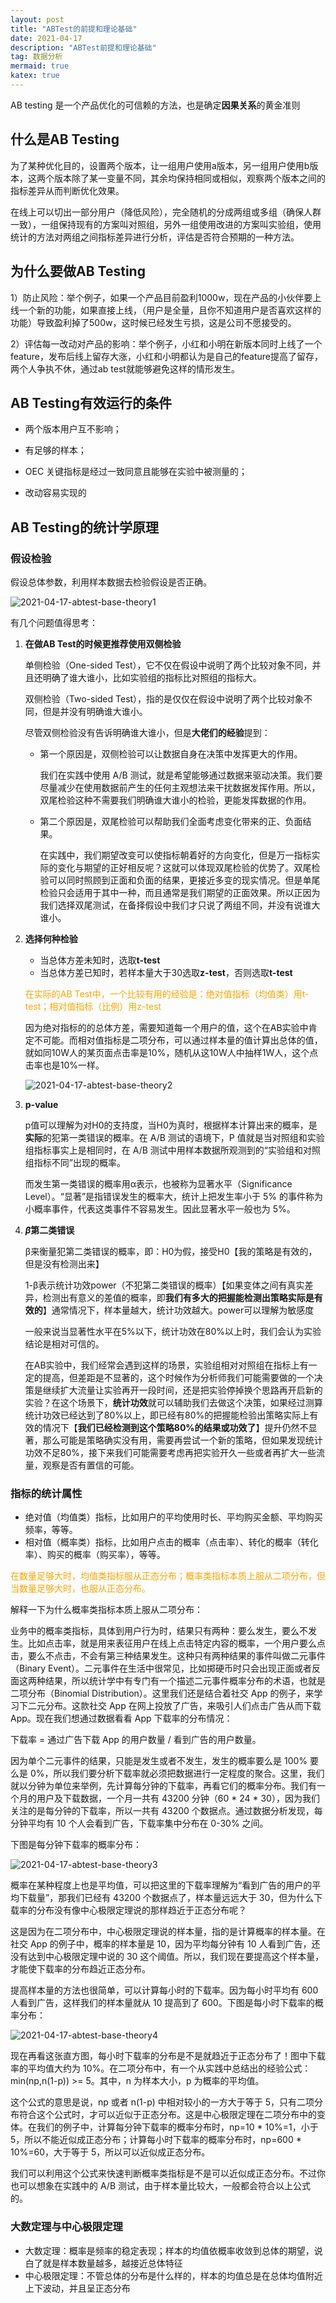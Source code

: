 ```yaml
---
layout: post
title: "ABTest的前提和理论基础"
date: 2021-04-17
description: "ABTest前提和理论基础"
tag: 数据分析
mermaid: true
katex: true
---
```


AB testing 是一个产品优化的可信赖的方法，也是确定**因果关系**的黄金准则

## 什么是AB Testing

为了某种优化目的，设置两个版本，让一组用户使用a版本，另一组用户使用b版本，这两个版本除了某一变量不同，其余均保持相同或相似，观察两个版本之间的指标差异从而判断优化效果。

在线上可以切出一部分用户（降低风险），完全随机的分成两组或多组（确保人群一致），一组保持现有的方案叫对照组，另外一组使用改进的方案叫实验组，使用统计的方法对两组之间指标差异进行分析，评估是否符合预期的一种方法。 

## 为什么要做AB Testing

1）防止风险：举个例子，如果一个产品目前盈利1000w，现在产品的小伙伴要上线一个新的功能，如果直接上线，（用户是全量，且你不知道用户是否喜欢这样的功能）导致盈利掉了500w，这时候已经发生亏损，这是公司不愿接受的。

2）评估每一改动对产品的影响：举个例子，小红和小明在新版本同时上线了一个feature，发布后线上留存大涨，小红和小明都认为是自己的feature提高了留存，两个人争执不休，通过ab test就能够避免这样的情形发生。

## AB Testing有效运行的条件

- 两个版本用户互不影响；

- 有足够的样本；

- OEC 关键指标是经过一致同意且能够在实验中被测量的；

- 改动容易实现的

## AB Testing的统计学原理

### 假设检验

假设总体参数，利用样本数据去检验假设是否正确。

![2021-04-17-abtest-base-theory1](/assets/2021-04-17-abtest-base-theory1.png)

有几个问题值得思考：

1. **在做AB Test的时候更推荐使用双侧检验**

   单侧检验（One-sided Test），它不仅在假设中说明了两个比较对象不同，并且还明确了谁大谁小，比如实验组的指标比对照组的指标大。

   双侧检验（Two-sided Test），指的是仅仅在假设中说明了两个比较对象不同，但是并没有明确谁大谁小。

   尽管双侧检验没有告诉明确谁大谁小，但是**大佬们的经验**提到：

   - 第一个原因是，双侧检验可以让数据自身在决策中发挥更大的作用。

     我们在实践中使用 A/B 测试，就是希望能够通过数据来驱动决策。我们要尽量减少在使用数据前产生的任何主观想法来干扰数据发挥作用。所以，双尾检验这种不需要我们明确谁大谁小的检验，更能发挥数据的作用。

   - 第二个原因是，双尾检验可以帮助我们全面考虑变化带来的正、负面结果。

     在实践中，我们期望改变可以使指标朝着好的方向变化，但是万一指标实际的变化与期望的正好相反呢？这就可以体现双尾检验的优势了。双尾检验可以同时照顾到正面和负面的结果，更接近多变的现实情况。但是单尾检验只会适用于其中一种，而且通常是我们期望的正面效果。所以正因为我们选择双尾测试，在备择假设中我们才只说了两组不同，并没有说谁大谁小。

2. **选择何种检验**

   - 当总体方差未知时，选取**t-test**
   - 当总体方差已知时，若样本量大于30选取**z-test**，否则选取**t-test**

	<font color = orange>在实际的AB Test中，一个比较有用的经验是：绝对值指标（均值类）用t-test；相对值指标（比例）用z-test </font>

   因为绝对指标的的总体方差，需要知道每一个用户的值，这个在AB实验中肯定不可能。而相对值指标是二项分布，可以通过样本量的值计算出总体的值，就如同10W人的某页面点击率是10%，随机从这10W人中抽样1W人，这个点击率也是10%一样。

   ![2021-04-17-abtest-base-theory2](/assets/2021-04-17-abtest-base-theory2.png)
   
3. **p-value**

   p值可以理解为对H0的支持度，当H0为真时，根据样本计算出来的概率，是**实际**的犯第一类错误的概率。在 A/B 测试的语境下，P 值就是当对照组和实验组指标事实上是相同时，在 A/B 测试中用样本数据所观测到的“实验组和对照组指标不同”出现的概率。

   而发生第一类错误的概率用α表示，也被称为显著水平（Significance Level）。“显著”是指错误发生的概率大，统计上把发生率小于 5% 的事件称为小概率事件，代表这类事件不容易发生。因此显著水平一般也为 5%。
   
4. **$\beta$第二类错误**

   β来衡量犯第二类错误的概率，即：H0为假，接受H0【我的策略是有效的，但是没有检测出来】

   1-β表示统计功效power（不犯第二类错误的概率）【如果变体之间有真实差异，检测出有意义的差值的概率，即**我们有多大的把握能检测出策略实际是有效的**】通常情况下，样本量越大，统计功效越大。power可以理解为敏感度

   

   一般来说当显著性水平在5%以下，统计功效在80%以上时，我们会认为实验结论是相对可信的。

   在AB实验中，我们经常会遇到这样的场景，实验组相对对照组在指标上有一定的提高，但差距是不显著的，这个时候作为分析师我们可能需要做的一个决策是继续扩大流量让实验再开一段时间，还是把实验停掉换个思路再开启新的实验？在这个场景下，**统计功效**就可以辅助我们去做这个决策，如果经过测算统计功效已经达到了80%以上，即已经有80%的把握能检验出策略实际上有效的情况下【**我们已经检测到这个策略80%的结果或功效了**】提升仍然不显著，那么可能是策略确实没有用，需要再尝试一个新的策略，但如果发现统计功效不足80%，接下来我们可能需要考虑再把实验开久一些或者再扩大一些流量，观察是否有置信的可能。

### 指标的统计属性 

- 绝对值（均值类）指标，比如用户的平均使用时长、平均购买金额、平均购买频率，等等。
- 相对值（概率类）指标，比如用户点击的概率（点击率）、转化的概率（转化率）、购买的概率（购买率），等等。

<font color =orange>在数量足够大时，均值类指标服从正态分布；概率类指标本质上服从二项分布，但当数量足够大时，也服从正态分布。</font>

解释一下为什么概率类指标本质上服从二项分布：

业务中的概率类指标，具体到用户行为时，结果只有两种：要么发生，要么不发生。比如点击率，就是用来表征用户在线上点击特定内容的概率，一个用户要么点击，要么不点击，不会有第三种结果发生。这种只有两种结果的事件叫做二元事件（Binary Event）。二元事件在生活中很常见，比如掷硬币时只会出现正面或者反面这两种结果，所以统计学中有专门有一个描述二元事件概率分布的术语，也就是二项分布（Binomial Distribution）。这里我们还是结合着社交 App 的例子，来学习下二元分布。这款社交 App 在网上投放了广告，来吸引人们点击广告从而下载 App。现在我们想通过数据看看 App 下载率的分布情况：

下载率 = 通过广告下载 App 的用户数量 / 看到广告的用户数量。

因为单个二元事件的结果，只能是发生或者不发生，发生的概率要么是 100% 要么是 0%，所以我们要分析下载率就必须把数据进行一定程度的聚合。这里，我们就以分钟为单位来举例，先计算每分钟的下载率，再看它们的概率分布。我们有一个月的用户及下载数据，一个月一共有 43200 分钟（60 * 24 * 30），因为我们关注的是每分钟的下载率，所以一共有 43200 个数据点。通过数据分析发现，每分钟平均有 10 个人会看到广告，下载率集中分布在 0-30% 之间。

下图是每分钟下载率的概率分布：

![2021-04-17-abtest-base-theory3](/assets/2021-04-17-abtest-theory3.png)

概率在某种程度上也是平均值，可以把这里的下载率理解为“看到广告的用户的平均下载量”，那我们已经有 43200 个数据点了，样本量远远大于 30，但为什么下载率的分布没有像中心极限定理说的那样趋近于正态分布呢？

这是因为在二项分布中，中心极限定理说的样本量，指的是计算概率的样本量。在社交 App 的例子中，概率的样本量是 10，因为平均每分钟有 10 人看到广告，还没有达到中心极限定理中说的 30 这个阈值。所以，我们现在要提高这个样本量，才能使下载率的分布趋近正态分布。

提高样本量的方法也很简单，可以计算每小时的下载率。因为每小时平均有 600 人看到广告，这样我们的样本量就从 10 提高到了 600。下图是每小时下载率的概率分布：

![2021-04-17-abtest-base-theory4](/assets/2021-04-17-abtest-theory4.png)

现在再看这张直方图，每小时下载率的分布是不是就趋近于正态分布了！图中下载率的平均值大约为 10%。在二项分布中，有一个从实践中总结出的经验公式：min(np,n(1-p)) >= 5。其中，n 为样本大小，p 为概率的平均值。

这个公式的意思是说，np 或者 n(1-p) 中相对较小的一方大于等于 5，只有二项分布符合这个公式时，才可以近似于正态分布。这是中心极限定理在二项分布中的变体。在我们的例子中，计算每分钟下载率的概率分布时，np=10 * 10%=1，小于 5，所以不能近似成正态分布；计算每小时下载率的概率分布时，np=600 * 10%=60，大于等于 5，所以可以近似成正态分布。

我们可以利用这个公式来快速判断概率类指标是不是可以近似成正态分布。不过你也可以想象在实践中的 A/B 测试，由于样本量比较大，一般都会符合以上公式的。

### 大数定理与中心极限定理

- 大数定理：概率是频率的稳定表现；样本的均值依概率收敛到总体的期望，说白了就是样本数量越多，越接近总体特征
- 中心极限定理：不管总体的分布是什么样的，样本的均值总是在总体均值附近上下波动，并且呈正态分布

